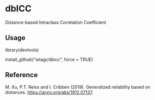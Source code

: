 # dbICC
Distance-based Intraclass Correlation Coefficient

## Usage
library(devtools)

install_github("wtagr/dbicc", force = TRUE)

## Reference
M. Xu, P.T. Reiss and I. Cribben (2019). Generalized reliability based on distances. https://arxiv.org/abs/1912.07137.
